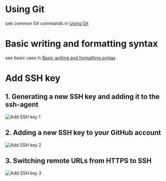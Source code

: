 # Using Git
see common Git commands in [Using Git](https://docs.github.com/en/github/using-git)

# Basic writing and formatting syntax
see basic uses in [Basic writing and formatting syntax](https://docs.github.com/en/github/writing-on-github/basic-writing-and-formatting-syntax)

# Add SSH key
## 1. Generating a new SSH key and adding it to the ssh-agent

![Add SSH key 1](https://user-images.githubusercontent.com/39553089/110380951-20764a80-8059-11eb-8730-ef386a3f215c.png)

## 2. Adding a new SSH key to your GitHub account

![Add SSH key 2](https://user-images.githubusercontent.com/39553089/110381015-371ca180-8059-11eb-9fd9-0081cd12fae8.png)

## 3. Switching remote URLs from HTTPS to SSH

![Add SSH key 3](https://user-images.githubusercontent.com/39553089/110381036-3e43af80-8059-11eb-994c-3a6c0c1219ed.png)

